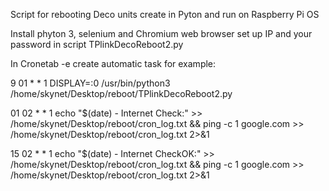 Script for rebooting Deco units create in Pyton and run on Raspberry Pi OS

Install phyton 3, selenium and Chromium web browser set up IP and your password in script TPlinkDecoReboot2.py

In Cronetab -e create automatic task for example:

9 01 * * 1 DISPLAY=:0 /usr/bin/python3 /home/skynet/Desktop/reboot/TPlinkDecoReboot2.py

01 02 * * 1 echo "$(date) - Internet Check:" >> /home/skynet/Desktop/reboot/cron_log.txt && ping -c 1 google.com >> /home/skynet/Desktop/reboot/cron_log.txt 2>&1

15 02 * * 1 echo "$(date) - Internet CheckOK:" >> /home/skynet/Desktop/reboot/cron_log.txt && ping -c 1 google.com >> /home/skynet/Desktop/reboot/cron_log.txt 2>&1

